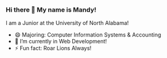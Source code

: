 ### Hi there 👋 My name is Mandy! 

I am a Junior at the University of North Alabama!

- 😄 Majoring: Computer Information Systems & Accounting
- 🌱 I’m currently in Web Development!
- ⚡ Fun fact: Roar Lions Always!
<!--
**mmandelyn/mmandelyn** is a ✨ _special_ ✨ repository because its `README.md` (this file) appears on your GitHub profile.

Here are some ideas to get you started:

- 🔭 I’m currently working on ...
- 🌱 I’m currently learning ...
- 👯 I’m looking to collaborate on ...
- 🤔 I’m looking for help with ...
- 💬 Ask me about ...
- 📫 How to reach me: ...
- 😄 Pronouns: ...
- ⚡ Fun fact: ...
-->
